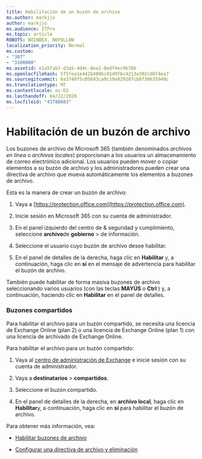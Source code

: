 ```yaml
---
title: Habilitación de un buzón de archivo
ms.author: markjjo
author: markjjo
ms.audience: ITPro
ms.topic: article
ROBOTS: NOINDEX, NOFOLLOW
localization_priority: Normal
ms.custom:
- "307"
- "3100008"
ms.assetid: e1a5fab7-d3a5-4d4c-8ee2-0edf4ec9b76b
ms.openlocfilehash: 5f5fea1e442b489bc81d9f6c4213e302c80f4ea7
ms.sourcegitcommit: 6a3748f5c05693ca0c19a829287cb8f30635940c
ms.translationtype: MT
ms.contentlocale: es-ES
ms.lasthandoff: 04/22/2020
ms.locfileid: "43788683"
---
```

# <a name="enable-an-archive-mailbox"></a>Habilitación de un buzón de archivo

Los buzones de archivo de Microsoft 365 (también denominados *archivos en línea* o *archivos locales*) proporcionan a los usuarios un almacenamiento de correo electrónico adicional. Los usuarios pueden mover o copiar elementos a su buzón de archivo y los administradores pueden crear una directiva de archivo que mueva automáticamente los elementos a buzones de archivo.
  
Esta es la manera de crear un buzón de archivo:
  
1. Vaya a [https://protection.office.com](https://protection.office.com).

2. Inicie sesión en Microsoft 365 con su cuenta de administrador.

3. En el panel izquierdo del centro de &amp; seguridad y cumplimiento, seleccione **archivo**de **gobierno** \> de información.

4. Seleccione el usuario cuyo buzón de archivo desee habilitar.

5. En el panel de detalles de la derecha, haga clic en **Habilitar** y, a continuación, haga clic en **sí** en el mensaje de advertencia para habilitar el buzón de archivo.

También puede habilitar de forma masiva buzones de archivo seleccionando varios usuarios (con las teclas **MAYÚS** o **Ctrl** ) y, a continuación, haciendo clic en **Habilitar** en el panel de detalles.
  
### <a name="shared-mailboxes"></a>Buzones compartidos

Para habilitar el archivo para un buzón compartido, se necesita una licencia de Exchange Online (plan 2) o una licencia de Exchange Online (plan 1) con una licencia de archivado de Exchange Online.  

Para habilitar el archivo para un buzón compartido:

1. Vaya al [centro de administración de Exchange](https://outlook.office365.com/ecp) e inicie sesión con su cuenta de administrador.

2. Vaya a **destinatarios** > **compartidos**.

3. Seleccione el buzón compartido.

4. En el panel de detalles de la derecha, en **archivo local**, haga clic en **Habilitar**y, a continuación, haga clic en **sí** para habilitar el buzón de archivo.

Para obtener más información, vea:
  
- [Habilitar buzones de archivo](https://docs.microsoft.com/office365/securitycompliance/enable-archive-mailboxes)

- [Configurar una directiva de archivo y eliminación](https://docs.microsoft.com//office365/securitycompliance/set-up-an-archive-and-deletion-policy-for-mailboxes)

